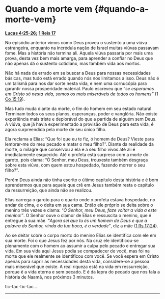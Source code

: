 # Quando a morte vem {#quando-a-morte-vem}

[**Lucas 4:25-26**](http://bibliaonline.com.br/acf/lc/4/25-26)**;** [**1 Reis 17**](http://bibliaonline.com.br/acf/1rs/17)

No episódio anterior vimos como Deus proveu o sustento a uma viúva estrangeira, enquanto na incrédula nação de Israel muitas viúvas passavam fome. Mas a história não termina ali. Aquela viúva passaria por mais uma prova, desta vez bem mais amarga, para aprender a confiar no Deus que não apenas dá o sustento cotidiano, mas também vida aos mortos.

Não há nada de errado em se buscar a Deus para nossas necessidades básicas, mas tudo está errado quando nós nos limitamos a isso. Deus não é um talismã para nos dar sorte nesta vida, e nem uma cornucópia para garantir nossa prosperidade material. Paulo escreveu que “_se esperamos em Cristo só nesta vida, somos os mais miseráveis de todos os homens”_ ([1 Co 15:19](http://bibliaonline.com.br/acf/1co/15/19)).

Mas tudo muda diante da morte, o fim do homem em seu estado natural. Terminam todos os seus planos, esperanças, poder e vanglória. Não existe experiência mais triste e deplorável do que a partida de alguém sem Deus. A viúva, que já havia experimentado a provisão de Deus para esta vida, é agora surpreendida pela morte de seu único filho.

Ela reclama a Elias: “Que foi que eu te fiz, ó homem de Deus? Vieste para lembrar-me do meu pecado e matar o meu filho?”. Diante da realidade da morte, o milagre que conservou a ela e a seu filho vivos até ali é imediatamente esquecido. Até o profeta está surpreso com a morte do garoto, pois clama: “Ó Senhor, meu Deus, trouxeste também desgraça sobre esta viúva, com quem estou hospedado, fazendo morrer o seu filho?”.

Porém Deus ainda não tinha escrito o último capítulo desta história e é bom aprendermos que para aquele que crê em Jesus também resta o capítulo da ressurreição, que ainda não se realizou.

Elias carrega o garoto para o quarto onde o profeta estava hospedado, no andar de cima, e o deita em sua cama. Então ele próprio se deita sobre o menino três vezes e clama: “_Ó Senhor, meu Deus,_ _faze voltar a vida a este menino!”_. O Senhor ouve o clamor de Elias e ressuscita o menino, que é entregue à sua mãe. “_Agora sei que tu és um homem de Deus e que a palavra do Senhor, vinda da tua boca, é a verdade”_, diz a mãe ([1 Rs 17:24](http://bibliaonline.com.br/acf/1rs/17/24)).

Ao se deitar sobre o corpo morto do menino Elias se identifica com ele em sua morte. Foi o que Jesus fez por nós. Na cruz ele identificou-se plenamente com o homem ao assumir a culpa pelo pecado e entregar sua vida. Em sua vida aqui Jesus podia se compadecer de você, mas foi na morte que ele realmente se identificou com você. Se você espera em Cristo apenas para suprir as necessidades desta vida, considere-se a pessoa mais miserável que existe. A real riqueza está na vida em ressurreição, porque é a vida eterna e sem pecado. E é da lepra do pecado que nos fala a história de Naamã, nos próximos 3 minutos.

tic-tac-tic-tac...

*****